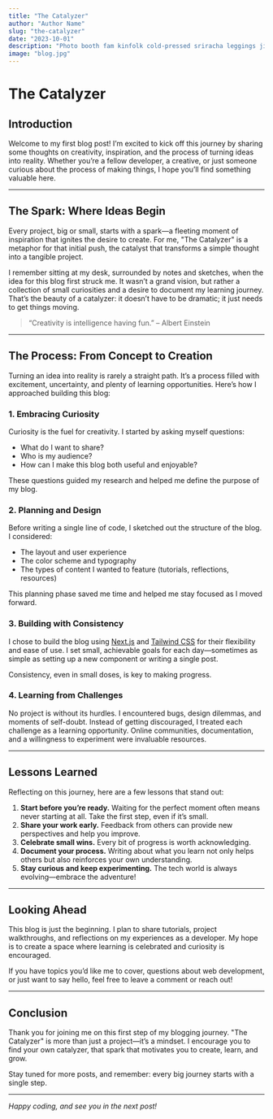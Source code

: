 ```yaml
---
title: "The Catalyzer"
author: "Author Name"
slug: "the-catalyzer"
date: "2023-10-01"
description: "Photo booth fam kinfolk cold-pressed sriracha leggings jianbing microdosing tousled waistcoat."
image: "blog.jpg"
---
```


# The Catalyzer

## Introduction

Welcome to my first blog post! I’m excited to kick off this journey by sharing some thoughts on creativity, inspiration, and the process of turning ideas into reality. Whether you’re a fellow developer, a creative, or just someone curious about the process of making things, I hope you’ll find something valuable here.

---

## The Spark: Where Ideas Begin

Every project, big or small, starts with a spark—a fleeting moment of inspiration that ignites the desire to create. For me, "The Catalyzer" is a metaphor for that initial push, the catalyst that transforms a simple thought into a tangible project.

I remember sitting at my desk, surrounded by notes and sketches, when the idea for this blog first struck me. It wasn’t a grand vision, but rather a collection of small curiosities and a desire to document my learning journey. That’s the beauty of a catalyzer: it doesn’t have to be dramatic; it just needs to get things moving.

> “Creativity is intelligence having fun.” – Albert Einstein

---

## The Process: From Concept to Creation

Turning an idea into reality is rarely a straight path. It’s a process filled with excitement, uncertainty, and plenty of learning opportunities. Here’s how I approached building this blog:

### 1. **Embracing Curiosity**

Curiosity is the fuel for creativity. I started by asking myself questions:
- What do I want to share?
- Who is my audience?
- How can I make this blog both useful and enjoyable?

These questions guided my research and helped me define the purpose of my blog.

### 2. **Planning and Design**

Before writing a single line of code, I sketched out the structure of the blog. I considered:
- The layout and user experience
- The color scheme and typography
- The types of content I wanted to feature (tutorials, reflections, resources)

This planning phase saved me time and helped me stay focused as I moved forward.

### 3. **Building with Consistency**

I chose to build the blog using [Next.js](https://nextjs.org/) and [Tailwind CSS](https://tailwindcss.com/) for their flexibility and ease of use. I set small, achievable goals for each day—sometimes as simple as setting up a new component or writing a single post.

Consistency, even in small doses, is key to making progress.

### 4. **Learning from Challenges**

No project is without its hurdles. I encountered bugs, design dilemmas, and moments of self-doubt. Instead of getting discouraged, I treated each challenge as a learning opportunity. Online communities, documentation, and a willingness to experiment were invaluable resources.

---

## Lessons Learned

Reflecting on this journey, here are a few lessons that stand out:

1. **Start before you’re ready.** Waiting for the perfect moment often means never starting at all. Take the first step, even if it’s small.
2. **Share your work early.** Feedback from others can provide new perspectives and help you improve.
3. **Celebrate small wins.** Every bit of progress is worth acknowledging.
4. **Document your process.** Writing about what you learn not only helps others but also reinforces your own understanding.
5. **Stay curious and keep experimenting.** The tech world is always evolving—embrace the adventure!

---

## Looking Ahead

This blog is just the beginning. I plan to share tutorials, project walkthroughs, and reflections on my experiences as a developer. My hope is to create a space where learning is celebrated and curiosity is encouraged.

If you have topics you’d like me to cover, questions about web development, or just want to say hello, feel free to leave a comment or reach out!

---

## Conclusion

Thank you for joining me on this first step of my blogging journey. "The Catalyzer" is more than just a project—it’s a mindset. I encourage you to find your own catalyzer, that spark that motivates you to create, learn, and grow.

Stay tuned for more posts, and remember: every big journey starts with a single step.

---

*Happy coding, and see you in the next post!*